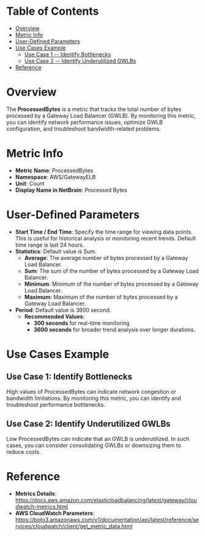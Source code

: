 # Table of Contents
- [Overview](#overview)
- [Metric Info](#metric-info)
- [User-Defined Parameters](#user-defined-parameters)
- [Use Cases Example](#example)
    - [Use Case 1 -- Identify Bottlenecks](#example-1) 
    - [Use Case 2 -- Identify Underutilized GWLBs](#example-2)
- [Reference](#reference)

# Overview <a name="overview"></a>
The <b>ProcessedBytes</b> is a metric that tracks the total number of bytes processed by a Gateway Load Balancer (GWLB). By monitoring this metric, you can identify network performance issues, optimize GWLB configuration, and troubleshoot bandwidth-related problems.

# Metric Info <a name="metric-info"></a>
* <b>Metric Name</b>: ProcessedBytes
* <b>Namespace</b>: AWS/GatewayELB
* <b>Unit</b>: Count
* <b>Display Name in NetBrain</b>: Processed Bytes

# User-Defined Parameters <a name="user-defined-parameters"></a>
* <b>Start Time / End Time</b>: Specify the time range for viewing data points. This is useful for historical analysis or monitoring recent trends. Default time range is last 24 hours.
* <b>Statistics</b>: Default value is Sum.
  * <b>Average</b>: The average number of bytes processed by a Gateway Load Balancer.
  * <b>Sum</b>: The sum of the number of bytes processed by a Gateway Load Balancer.
  * <b>Minimum</b>: Minimum of the number of bytes processed by a Gateway Load Balancer.
  * <b>Maximum</b>: Maximum of the number of bytes processed by a Gateway Load Balancer.
* <b>Period</b>: Default value is 3600 second.
  * <b>Recommended Values</b>:
    * <b>300 seconds</b> for real-time monitoring
    * <b>3600 seconds</b> for broader trend analysis over longer durations.

# Use Cases Example <a name="example"></a>
## Use Case 1: Identify Bottlenecks <a name="example-1"></a>
High values of ProcessedBytes can indicate network congestion or bandwidth limitations. By monitoring this metric, you can identify and troubleshoot performance bottlenecks.


## Use Case 2: Identify Underutilized GWLBs <a name="example-2"></a>
Low ProcessedBytes can indicate that an GWLB is underutilized. In such cases, you can consider consolidating GWLBs or downsizing them to reduce costs.


# Reference <a name="reference"></a>
* <b>Metrics Details</b>: https://docs.aws.amazon.com/elasticloadbalancing/latest/gateway/cloudwatch-metrics.html
* <b>AWS CloudWatch Parameters</b>: https://boto3.amazonaws.com/v1/documentation/api/latest/reference/services/cloudwatch/client/get_metric_data.html